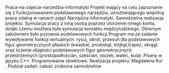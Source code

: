 Praca-na-zajecia-narzedzia-informatyki
Projekt mający na celu zapoznanie się z funkcjonowaniem podstawowego narzędzia, umożliwiającego wspólną prace zdalną w ramach zajęć Narzędzia informatyki.  Samodzielna realizacja projektu. Symulacja pracy z inną osobą poprzez utorzenie innego konta, dzięki czemu możliwa była symulacja kontaktu międzyludzkiego. Głównym założeniem było poznanie podstawowych funkcji.Program ma za zadanie wywoływanie funkcji wirtualnych: rysuj, obrót, przesuń dla podstawowych figur geometrycznych płaskich (kwadrat, prostokąt, trójkąt,trapez, okrąg) oraz liczenie objętości podstawowych figur geometrycznych przestrzennych (prostopadłościan, sześcian, stożek, walec, kula) .Pisany w języku C++. Programowanie obiektowe. Realizacja projektu: Magdalena Kur . Podział zadań: całość zrobiona samodzielnie
